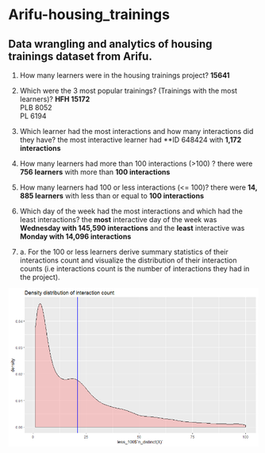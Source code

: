  Arifu-housing_trainings
========================

## Data wrangling and analytics of housing trainings dataset from Arifu.

1. How many learners were in the housing trainings project?
**15641**  

2. Which were the 3 most popular trainings? (Trainings with the most learners)?
**HFH	15172**			
PLB	8052			
PL	6194	

3. Which learner had the most interactions and how many interactions did they have?
the most interactive learner had **ID 648424 with **1,172 interactions**

4. How many learners had more than 100 interactions (>100) ?
there were **756 learners** with more than **100 interactions**

5. How many learners had 100 or less interactions (<= 100)?
there were **14, 885 learners** with less than or equal to **100 interactions**

6. Which day of the week had the most interactions and which had the least interactions?
the **most** interactive day of the week was **Wednesday with 145,590 interactions** and the **least** interactive was **Monday with 14,096 
interactions** 

5. a. For the 100 or less learners derive summary statistics of their interactions count and visualize the distribution of their
interaction counts (i.e interactions count is the number of interactions they had in the project).

![Image](https://raw.githubusercontent.com/Elaine-AL/Arifu-housing_trainings/master/Density%20distribution%20of%20interaction%20count.png)


